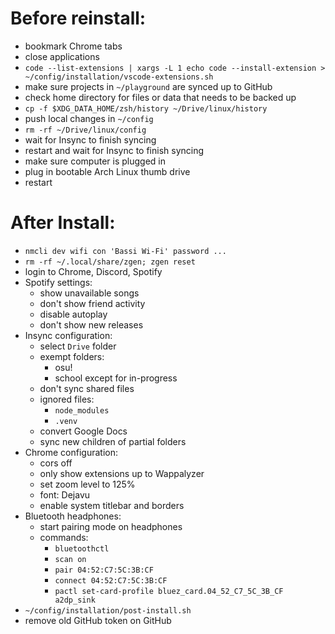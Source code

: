 # Before reinstall:
  * bookmark Chrome tabs
  * close applications
  * `code --list-extensions | xargs -L 1 echo code --install-extension > ~/config/installation/vscode-extensions.sh`
  * make sure projects in `~/playground` are synced up to GitHub
  * check home directory for files or data that needs to be backed up
  * `cp -f $XDG_DATA_HOME/zsh/history ~/Drive/linux/history`
  * push local changes in `~/config`
  * `rm -rf ~/Drive/linux/config`
  * wait for Insync to finish syncing
  * restart and wait for Insync to finish syncing
  * make sure computer is plugged in
  * plug in bootable Arch Linux thumb drive
  * restart

# After Install:
  * `nmcli dev wifi con 'Bassi Wi-Fi' password ...`
  * `rm -rf ~/.local/share/zgen; zgen reset`
  * login to Chrome, Discord, Spotify
  * Spotify settings:
    * show unavailable songs
    * don't show friend activity
    * disable autoplay
    * don't show new releases
  * Insync configuration:
    * select `Drive` folder
    * exempt folders:
      * osu!
      * school except for in-progress
    * don't sync shared files
    * ignored files:
      * `node_modules`
      * `.venv`
    * convert Google Docs
    * sync new children of partial folders
  * Chrome configuration:
    * cors off
    * only show extensions up to Wappalyzer
    * set zoom level to 125%
    * font: Dejavu
    * enable system titlebar and borders
  * Bluetooth headphones:
    * start pairing mode on headphones
    * commands:
      * `bluetoothctl`
      * `scan on`
      * `pair 04:52:C7:5C:3B:CF`
      * `connect 04:52:C7:5C:3B:CF`
      * `pactl set-card-profile bluez_card.04_52_C7_5C_3B_CF a2dp_sink`
  * `~/config/installation/post-install.sh`
  * remove old GitHub token on GitHub
